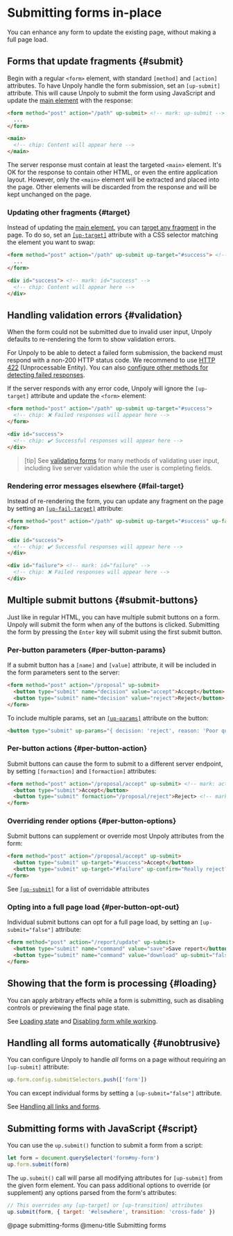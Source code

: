 Submitting forms in-place
=========================

You can enhance any form to update the existing page, without making a full page load.


## Forms that update fragments {#submit}

Begin with a regular `<form>` element, with standard `[method]` and `[action]` attributes.
To have Unpoly handle the form submission, set an `[up-submit]` attribute.
This will cause Unpoly to submit the form using JavaScript and update the [main element](/main)
with the response:

```html
<form method="post" action="/path" up-submit> <!-- mark: up-submit -->
  ...
</form>

<main>
  <!-- chip: Content will appear here -->
</main>
```

The server response must contain at least the targeted `<main>` element.
It's OK for the response to contain other HTML, or even the entire application layout.
However, only the `<main>` element will be extracted and placed into the page.
Other elements will be discarded from the response and will be kept unchanged on the page.

### Updating other fragments {#target}

Instead of updating the [main element](/main), you can [target any fragment](/targeting-fragments) in the page.
To do so, set an [`[up-target]`](/up-submit#up-target) attribute with a CSS selector matching the element you want to swap:

```html
<form method="post" action="/path" up-submit up-target="#success"> <!-- mark: up-target="#success" -->
  ...
</form>

<div id="success"> <!-- mark: id="success" -->
  <!-- chip: Content will appear here -->
</div>
```


## Handling validation errors {#validation}

When the form could not be submitted due to invalid user input,
Unpoly defaults to re-rendering the form to show validation errors.

For Unpoly to be able to detect a failed form submission, the backend must respond with a non-200 HTTP status code.
We recommend to use [HTTP 422](https://developer.mozilla.org/en-US/docs/Web/HTTP/Status/422) (Unprocessable Entity).
You can also [configure other methods for detecting failed responses](/failed-responses#customizing-failure-detection). 

If the server responds with any error code, Unpoly will ignore the `[up-target]` attribute
and update the `<form>` element:

```html
<form method="post" action="/path" up-submit up-target="#success">
  <!-- chip: ❌ Failed responses will appear here -->
</form>

<div id="success">
  <!-- chip: ✔️ Successful responses will appear here -->
</div>
```

> [tip]
> See [validating forms](/validation) for many methods of validating user input,
> including live server validation while the user is completing fields.

### Rendering error messages elsewhere {#fail-target}

Instead of re-rendering the form, you can update any fragment on the page by setting an
[`[up-fail-target]`](/up-submit#up-fail-target) attribute:

```html
<form method="post" action="/path" up-submit up-target="#success" up-fail-target="#failure"> <!-- mark: up-fail-target="#failure" -->
</form>

<div id="success">
  <!-- chip: ✔️ Successful responses will appear here -->
</div>

<div id="failure"> <!-- mark: id="failure" -->
  <!-- chip: ❌ Failed responses will appear here -->
</div>
```


## Multiple submit buttons {#submit-buttons}

Just like in regular HTML, you can have multiple submit buttons on a form.
Unpoly will submit the form when any of the buttons is clicked. Submitting the form
by pressing the `Enter` key will submit using the first submit button.

### Per-button parameters {#per-button-params}

If a submit button has a `[name]` and `[value]` attribute, it will be included
in the form parameters sent to the server:

```html
<form method="post" action="/proposal" up-submit>
  <button type="submit" name="decision" value="accept">Accept</button> <!-- chip: Sends { decision: 'accept' } -->
  <button type="submit" name="decision" value="reject">Reject</button> <!-- chip: Sends { decision: 'reject' } -->
</form>
```

To include multiple params, set an [`[up-params]`](/up-submit#up-params) attribute on the button:

```html
<button type="submit" up-params="{ decision: 'reject', reason: 'Poor quality' }">Reject</button> <!-- mark: up-params="{ decision: 'reject', reason: 'Poor quality' }" -->
```

### Per-button actions {#per-button-action}

Submit buttons can cause the form to submit to a different server endpoint,
by setting `[formaction]` and `[formaction]` attributes:

```html
<form method="post" action="/proposal/accept" up-submit> <!-- mark: action="/proposal/accept" -->
  <button type="submit">Accept</button>
  <button type="submit" formaction="/proposal/reject">Reject> <!-- mark: formaction="/proposal/reject" -->
</form>
```

### Overriding render options {#per-button-options}

Submit buttons can supplement or override most Unpoly attributes from the form:

```html
<form method="post" action="/proposal/accept" up-submit>
  <button type="submit" up-target="#success">Accept</button>
  <button type="submit" up-target="#failure" up-confirm="Really reject?">Reject</button> <!-- mark: up-confirm="Really reject?" -->
</form>
```

See [`[up-submit]`](/up-submit#attributes) for a list of overridable attributes 


### Opting into a full page load {#per-button-opt-out}

Individual submit buttons can opt for a full page load, by setting an `[up-submit="false"]` attribute:

```html
<form method="post" action="/report/update" up-submit>
  <button type="submit" name="command" value="save">Save report</button>
  <button type="submit" name="command" value="download" up-submit="false">Download PDF</button> <!-- mark: up-submit="false" -->
</form>
```

  



## Showing that the form is processing {#loading}

You can apply arbitrary effects while a form is submitting, such as disabling controls or previewing the final page state.

See [Loading state](/loading-state) and [Disabling form while working](/disabling-forms).


## Handling all forms automatically {#unobtrusive}

You can configure Unpoly to handle *all* forms on a page without requiring an `[up-submit]` attribute:

```js
up.form.config.submitSelectors.push(['form'])
```

You can except individual forms by setting a `[up-submit="false"]` attribute.

See [Handling all links and forms](/handling-everything).


## Submitting forms with JavaScript {#script}

You can use the `up.submit()` function to submit a form from a script:

```js
let form = document.querySelector('form#my-form')
up.form.submit(form)
```

The `up.submit()` call will parse all modifying attributes for `[up-submit]` from the given form element. You can pass additional options to override (or supplement) any options parsed from the form's attributes:

```js
// This overrides any [up-target] or [up-transition] attributes
up.submit(form, { target: '#elsewhere', transition: 'cross-fade' })
```




@page submitting-forms
@menu-title Submitting forms

